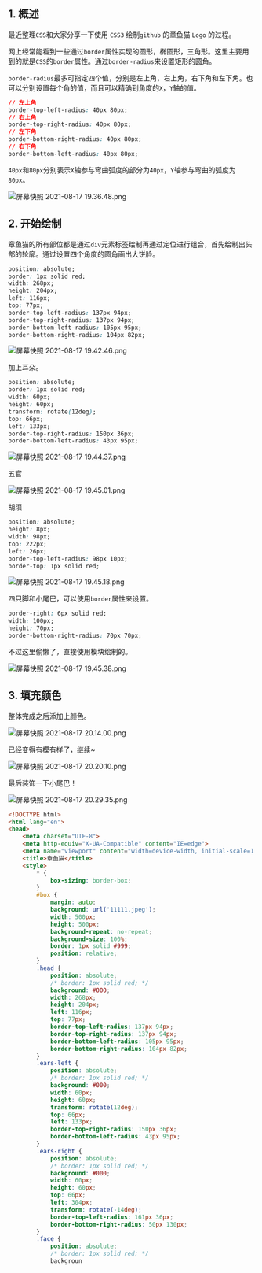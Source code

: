 ## 1. 概述

最近整理```CSS```和大家分享一下使用 ```CSS3``` 绘制```github``` 的章鱼猫 ```Logo``` 的过程。

网上经常能看到一些通过```border```属性实现的圆形，椭圆形，三角形。这里主要用到的就是```CSS```的```border```属性。通过```border-radius```来设置矩形的圆角。

```border-radius```最多可指定四个值，分别是左上角，右上角，右下角和左下角。也可以分别设置每个角的值，而且可以精确到角度的```X```，```Y```轴的值。

```css
// 左上角
border-top-left-radius: 40px 80px;
// 右上角
border-top-right-radius: 40px 80px;
// 左下角
border-bottom-right-radius: 40px 80px;
// 右下角
border-bottom-left-radius: 40px 80px;
```

```40px```和```80px```分别表示```X```轴参与弯曲弧度的部分为```40px```，```Y```轴参与弯曲的弧度为```80px```。

![屏幕快照 2021-08-17 19.36.48.png](https://p1-juejin.byteimg.com/tos-cn-i-k3u1fbpfcp/9ad077f128f84feaa1d80ccf1501f376~tplv-k3u1fbpfcp-watermark.image)

## 2. 开始绘制

章鱼猫的所有部位都是通过```div```元素标签绘制再通过定位进行组合，首先绘制出头部的轮廓。通过设置四个角度的圆角画出大饼脸。

```css
position: absolute;
border: 1px solid red;
width: 268px;
height: 204px;
left: 116px;
top: 77px;
border-top-left-radius: 137px 94px;
border-top-right-radius: 137px 94px;
border-bottom-left-radius: 105px 95px;
border-bottom-right-radius: 104px 82px;
```

![屏幕快照 2021-08-17 19.42.46.png](https://p6-juejin.byteimg.com/tos-cn-i-k3u1fbpfcp/5905e9ac4d9042578193f71a560107b0~tplv-k3u1fbpfcp-watermark.image)

加上耳朵。

```css
position: absolute;
border: 1px solid red;
width: 60px;
height: 60px;
transform: rotate(12deg);
top: 66px;
left: 133px;
border-top-right-radius: 150px 36px;
border-bottom-left-radius: 43px 95px;
```

![屏幕快照 2021-08-17 19.44.37.png](https://p3-juejin.byteimg.com/tos-cn-i-k3u1fbpfcp/8efe07cde2354a938ccf513e1f7ca85e~tplv-k3u1fbpfcp-watermark.image)

五官

![屏幕快照 2021-08-17 19.45.01.png](https://p6-juejin.byteimg.com/tos-cn-i-k3u1fbpfcp/b9610ca9fa26419bbb1291e9102db27c~tplv-k3u1fbpfcp-watermark.image)

胡须

```css
position: absolute; 
height: 8px;
width: 98px;
top: 222px;
left: 26px;
border-top-left-radius: 98px 10px;
border-top: 1px solid red;
```

![屏幕快照 2021-08-17 19.45.18.png](https://p9-juejin.byteimg.com/tos-cn-i-k3u1fbpfcp/661e9a060e394bdda3e45f97179e1d66~tplv-k3u1fbpfcp-watermark.image)

四只脚和小尾巴，可以使用```border```属性来设置。

```css
border-right: 6px solid red;
width: 100px;
height: 70px;
border-bottom-right-radius: 70px 70px;
```

不过这里偷懒了，直接使用模块绘制的。

![屏幕快照 2021-08-17 19.45.38.png](https://p6-juejin.byteimg.com/tos-cn-i-k3u1fbpfcp/4139a8e9dee441b7a94f7a90cd6f1496~tplv-k3u1fbpfcp-watermark.image)

## 3. 填充颜色

整体完成之后添加上颜色。

![屏幕快照 2021-08-17 20.14.00.png](https://p3-juejin.byteimg.com/tos-cn-i-k3u1fbpfcp/30fe8a0ce20a40549c50567643d8a34a~tplv-k3u1fbpfcp-watermark.image)

已经变得有模有样了，继续~

![屏幕快照 2021-08-17 20.20.10.png](https://p6-juejin.byteimg.com/tos-cn-i-k3u1fbpfcp/dfbe1e94ce714b48b7d94b91d01a478a~tplv-k3u1fbpfcp-watermark.image)

最后装饰一下小尾巴！

![屏幕快照 2021-08-17 20.29.35.png](https://p1-juejin.byteimg.com/tos-cn-i-k3u1fbpfcp/4804dcf1ea5d476ab25fc965c6e03913~tplv-k3u1fbpfcp-watermark.image)

```html
<!DOCTYPE html>
<html lang="en">
<head>
    <meta charset="UTF-8">
    <meta http-equiv="X-UA-Compatible" content="IE=edge">
    <meta name="viewport" content="width=device-width, initial-scale=1.0">
    <title>章鱼猫</title>
    <style>
        * {
            box-sizing: border-box;
        }
        #box {
            margin: auto;
            background: url('11111.jpeg');
            width: 500px;
            height: 500px;
            background-repeat: no-repeat;
            background-size: 100%;
            border: 1px solid #999;
            position: relative;
        }
        .head {
            position: absolute;
            /* border: 1px solid red; */
            background: #000;
            width: 268px;
            height: 204px;
            left: 116px;
            top: 77px;
            border-top-left-radius: 137px 94px;
            border-top-right-radius: 137px 94px;
            border-bottom-left-radius: 105px 95px;
            border-bottom-right-radius: 104px 82px;
        }
        .ears-left {
            position: absolute;
            /* border: 1px solid red; */
            background: #000;
            width: 60px;
            height: 60px;
            transform: rotate(12deg);
            top: 66px;
            left: 133px;
            border-top-right-radius: 150px 36px;
            border-bottom-left-radius: 43px 95px;
        }
        .ears-right {
            position: absolute;
            /* border: 1px solid red; */
            background: #000;
            width: 60px;
            height: 60px;
            top: 66px;
            left: 304px;
            transform: rotate(-14deg);
            border-top-left-radius: 161px 36px;
            border-bottom-right-radius: 50px 130px;
        }
        .face {
            position: absolute;
            /* border: 1px solid red; */
            backgroun